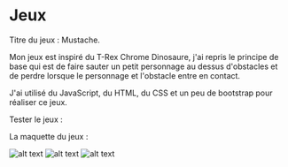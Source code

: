 # Jeux
 Titre du jeux : Mustache.

 Mon jeux est inspiré du T-Rex Chrome Dinosaure, j'ai repris le principe de base qui est de faire sauter un petit personnage au dessus d'obstacles et de perdre lorsque le personnage et l'obstacle entre en contact. 

 J'ai utilisé du JavaScript, du HTML, du CSS et un peu de bootstrap pour réaliser ce jeux.

 Tester le jeux : 

 La maquette du jeux : 

 ![alt text](http://url/to/run.png)
 ![alt text](http://url/to/run.png)
 ![alt text](http://url/to/run.png)




